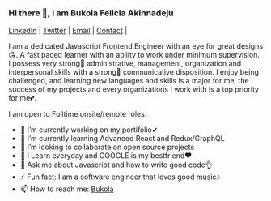 ### Hi there 👋, I am Bukola Felicia Akinnadeju

[LinkedIn](https://www.linkedin.com/in/bukky-akinnadeju) | [Twitter](https://twitter.com/Akinnadejubukky) | [Email](mailto:bukky.akinnadeju17@gmail.com) | [Contact](tel:+2348130620238) | 

I am a dedicated Javascript Frontend Engineer with an eye for great designs😘. A fast paced learner with an ability to work under minimum supervision. I possess very strong🦾 administrative, management, organization and interpersonal skills with a strong🦾 communicative disposition. I enjoy being challenged, and learning new languages and skills is a major for me, the success of my projects and every organizations I work with is a top priority for me💕.

I am open to Fulltime onsite/remote roles.

- 🔭 I’m currently working on my portifolio✔
- 🌱 I’m currently learning Advanced React and Redux/GraphQL
- 👯 I’m looking to collaborate on open source projects
- 🤔 I Learn everyday and GOOGLE is my bestfriend❤
- 💬 Ask me about Javascript and how to write good code👌
- ⚡ Fun fact: I am a software engineer that loves good music🎶
- 📫 How to reach me: [Bukola](mailto:bukky.akinnadeju17@gmail.com)

